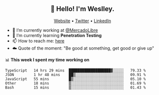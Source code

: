 <h2 align="center">👋 Hello! I'm Weslley.</h2>
<p align="center">
  <a href="http://weslleyneri.com.br">Website</a> •
  <a href="https://twitter.com/Weslley_Neri">Twitter</a> •
  <a href="https://www.linkedin.com/in/weslley-neri-3658908b">LinkedIn</a>
</p>


- 🔭 I’m currently working at [@MercadoLibre](https://github.com/mercadolibre)
- 🌱 I’m currently learning **Penetration Testing**
- 📫 How to reach me: [here](mailto:weslley39@gmail.com)
- ☁️ Quote of the moment: "Be good at something, get good or give up"

📊 **This week I spent my time working on**
<!--START_SECTION:waka-->
```text
TypeScript   14 hrs 29 mins  ███████████████████▓░░░░░   79.33 % 
JSON         1 hr 48 mins    ██▒░░░░░░░░░░░░░░░░░░░░░░   09.91 % 
JavaScript   55 mins         █▒░░░░░░░░░░░░░░░░░░░░░░░   05.10 % 
Other        18 mins         ▒░░░░░░░░░░░░░░░░░░░░░░░░   01.69 % 
Bash         15 mins         ▒░░░░░░░░░░░░░░░░░░░░░░░░   01.43 % 
```
<!--END_SECTION:waka-->

<!-- Inspired by https://github.com/gruselhaus/gruselhaus -->